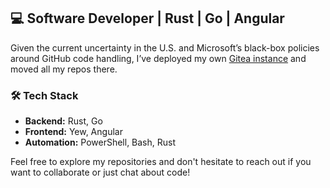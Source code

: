 ## 💻 Software Developer | Rust | Go | Angular

Given the current uncertainty in the U.S. and Microsoft’s black-box policies around GitHub code handling, I’ve deployed my own  [Gitea instance](https://git.itsscb.de/itsscb) and moved all my repos there.

### 🛠️ Tech Stack

- **Backend:** Rust, Go
- **Frontend:** Yew, Angular
- **Automation:** PowerShell, Bash, Rust

Feel free to explore my repositories and don't hesitate to reach out if you want to collaborate or just chat about code!

